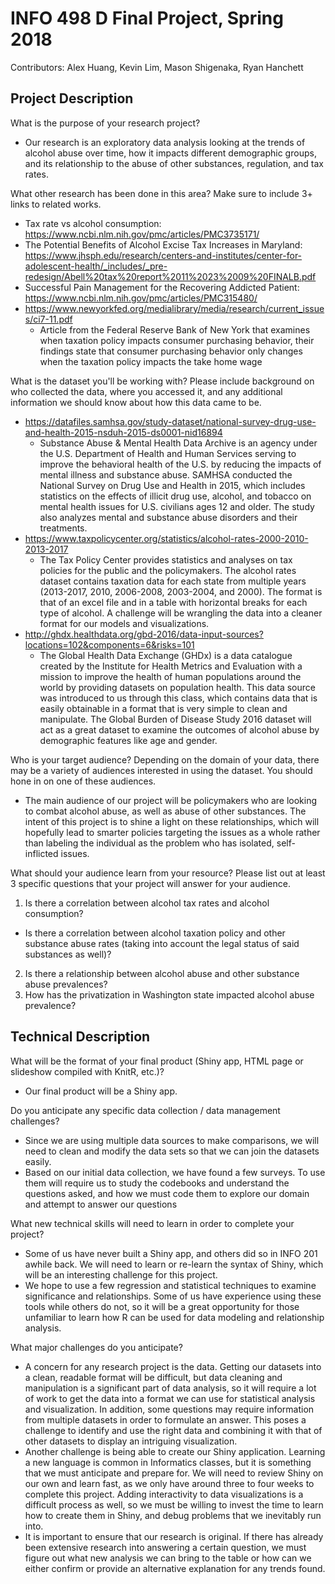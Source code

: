 # INFO 498 D Final Project, Spring 2018

Contributors: Alex Huang, Kevin Lim, Mason Shigenaka, Ryan Hanchett

## Project Description

What is the purpose of your research project?
* Our research is an exploratory data analysis looking at the trends of alcohol abuse over time, how it impacts different demographic groups, and its relationship to the abuse of other substances, regulation, and tax rates.

What other research has been done in this area? Make sure to include 3+ links to related works.
* Tax rate vs alcohol consumption: https://www.ncbi.nlm.nih.gov/pmc/articles/PMC3735171/
* The Potential Benefits of Alcohol Excise Tax Increases in Maryland: https://www.jhsph.edu/research/centers-and-institutes/center-for-adolescent-health/_includes/_pre-redesign/Abell%20tax%20report%2011%2023%2009%20FINALB.pdf
* Successful Pain Management for the Recovering Addicted Patient: https://www.ncbi.nlm.nih.gov/pmc/articles/PMC315480/
* https://www.newyorkfed.org/medialibrary/media/research/current_issues/ci7-11.pdf
  * Article from the Federal Reserve Bank of New York that examines when taxation policy impacts consumer purchasing behavior, their findings state that consumer purchasing behavior only changes when the taxation policy impacts the take home wage

What is the dataset you'll be working with?  Please include background on who collected the data, where you accessed it, and any additional information we should know about how this data came to be.
* https://datafiles.samhsa.gov/study-dataset/national-survey-drug-use-and-health-2015-nsduh-2015-ds0001-nid16894
  * Substance Abuse & Mental Health Data Archive is an agency under the U.S. Department of Health and Human Services serving to improve the behavioral health of the U.S. by reducing the impacts of mental illness and substance abuse. SAMHSA conducted the National Survey on Drug Use and Health in 2015, which includes statistics on the effects of illicit drug use, alcohol, and tobacco on mental health issues for U.S. civilians ages 12 and older. The study also analyzes mental and substance abuse disorders and their treatments. 
* https://www.taxpolicycenter.org/statistics/alcohol-rates-2000-2010-2013-2017
  * The Tax Policy Center provides statistics and analyses on tax policies for the public and the policymakers. The alcohol rates dataset contains taxation data for each state from multiple years (2013-2017, 2010, 2006-2008, 2003-2004, and 2000). The format is that of an excel file and in a table with horizontal breaks for each type of alcohol. A challenge will be wrangling the data into a cleaner format for our models and visualizations.
* http://ghdx.healthdata.org/gbd-2016/data-input-sources?locations=102&components=6&risks=101
  * The Global Health Data Exchange (GHDx) is a data catalogue created by the Institute for Health Metrics and Evaluation with a mission to improve the health of human populations around the world by providing datasets on population health. This data source was introduced to us through this class, which contains data that is easily obtainable in a format that is very simple to clean and manipulate. The Global Burden of Disease Study 2016 dataset will act as a great dataset to examine the outcomes of alcohol abuse by demographic features like age and gender.

Who is your target audience?  Depending on the domain of your data, there may be a variety of audiences interested in using the dataset. You should hone in on one of these audiences.
* The main audience of our project will be policymakers who are looking to combat alcohol abuse, as well as abuse of other substances. The intent of this project is to shine a light on these relationships, which will hopefully lead to smarter policies targeting the issues as a whole rather than labeling the individual as the problem who has isolated, self-inflicted issues.

What should your audience learn from your resource? Please list out at least 3 specific questions that your project will answer for your audience.
1. Is there a correlation between alcohol tax rates and alcohol consumption?
  * Is there a correlation between alcohol taxation policy and other substance abuse rates (taking into account the legal status of said substances as well)?
2. Is there a relationship between alcohol abuse and other substance abuse prevalences?
3. How has the privatization in Washington state impacted alcohol abuse prevalence?
 

## Technical Description
What will be the format of your final product (Shiny app, HTML page or slideshow compiled with KnitR, etc.)?
* Our final product will be a Shiny app.

Do you anticipate any specific data collection / data management challenges?
* Since we are using multiple data sources to make comparisons, we will need to clean and modify the data sets so that we can join the datasets easily.
* Based on our initial data collection, we have found a few surveys. To use them will require us to study the codebooks and understand the questions asked, and how we must code them to explore our domain and attempt to answer our questions

What new technical skills will need to learn in order to complete your project?
* Some of us have never built a Shiny app, and others did so in INFO 201 awhile back. We will need to learn or re-learn the syntax of Shiny, which will be an interesting challenge for this project.
* We hope to use a few regression and statistical techniques to examine significance and relationships. Some of us have experience using these tools while others do not, so it will be a great opportunity for those unfamiliar to learn how R can be used for data modeling and relationship analysis.

What major challenges do you anticipate?
* A concern for any research project is the data. Getting our datasets into a clean, readable format will be difficult, but data cleaning and manipulation is a significant part of data analysis, so it will require a lot of work to get the data into a format we can use for statistical analysis and visualization. In addition, some questions may require information from multiple datasets in order to formulate an answer. This poses a challenge to identify and use the right data and combining it with that of other datasets to display an intriguing visualization.
* Another challenge is being able to create our Shiny application. Learning a new language is common in Informatics classes, but it is something that we must anticipate and prepare for. We will need to review Shiny on our own and learn fast, as we only have around three to four weeks to complete this project. Adding interactivity to data visualizations is a difficult process as well, so we must be willing to invest the time to learn how to create them in Shiny, and debug problems that we inevitably run into.
* It is important to ensure that our research is original. If there has already been extensive research into answering a certain question, we must figure out what new analysis we can bring to the table or how can we either confirm or provide an alternative explanation for any trends found.

